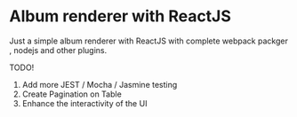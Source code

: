 # Album renderer with ReactJS

Just a simple album renderer with ReactJS with complete webpack packger , nodejs and other plugins.

TODO!
1. Add more JEST / Mocha / Jasmine testing
2. Create Pagination on Table
3. Enhance the interactivity of the UI